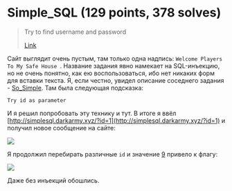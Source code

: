 # Simple_SQL (129 points, 378 solves)

> Try to find username and password
>
> [Link](http://simplesql.darkarmy.xyz/)

Сайт выглядит очень пустым, там только одна надпись: `Welcome Players To My Safe House `.
Название задания явно намекает на SQL-инъекцию, но не очень понятно, как ею воспользоваться, ибо нет
никаких форм для вставки текста. Я, если честно, увидел описание соседнего задания - [So_Simple](../So_Simple).
Там была следующая подсказка:
```
Try id as parameter
```

И я решил попробовать эту технику и тут. В итоге я ввёл [http://simplesql.darkarmy.xyz/?id=1](http://simplesql.darkarmy.xyz/?id=1)
и получил новое сообщение на сайте:

![](https://i.imgur.com/1otwcow.png)

Я продолжил перебирать различные `id` и значение [9](http://simplesql.darkarmy.xyz/?id=9) привело к флагу:

![](https://i.imgur.com/FNGqTV5.png)

Даже без инъекций обошлись.